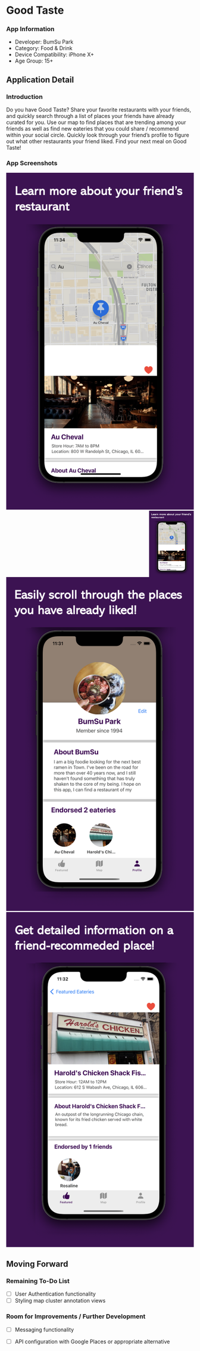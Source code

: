 # Good Taste

### App Information 
* Developer: BumSu Park
* Category: Food & Drink
* Device Compatibility: iPhone X+
* Age Group: 15+

## Application Detail

### Introduction 
Do you have Good Taste? Share your favorite restaurants with your friends, and quickly search through a list of places your friends have already curated for you. Use our map to find places that are trending among your friends as well as find new eateries that you could share / recommend within your social circle. Quickly look through your friend’s profile to figure out what other restaurants your friend liked. Find your next meal on Good Taste!

### App Screenshots
![Sample Application Look#1](https://github.com/bspark2318/good-taste-ios/blob/main/screen-shots/PlaceDetailSS.png)
<img src="https://github.com/bspark2318/good-taste-ios/blob/main/screen-shots/PlaceDetailSS.png" align="right"
     alt="Size Limit logo by Anton Lovchikov" width="120" height="178">

![Sample Application Look#2](https://github.com/bspark2318/good-taste-ios/blob/main/screen-shots/AccountDetailSS.png)
![Sample Application Look#3](https://github.com/bspark2318/good-taste-ios/blob/main/screen-shots/PlaceFocusSS.png)

## Moving Forward

### Remaining To-Do List 
- [ ] User Authentication functionality
- [ ] Styling map cluster annotation views 

### Room for Improvements / Further Development
- [ ] Messaging functionality 
- [ ] API configuration with Google Places or appropriate alternative


